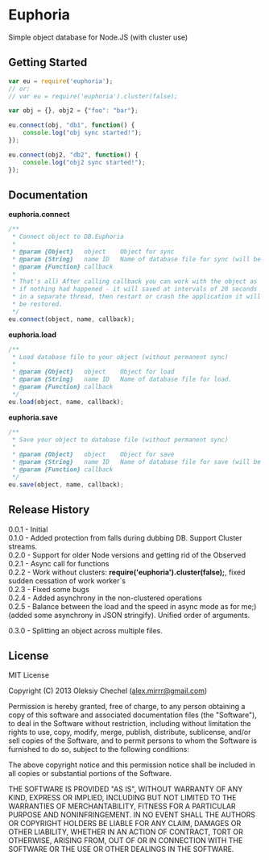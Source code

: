 # Euphoria

Simple object database for Node.JS (with cluster use)

## Getting Started
```javascript
var eu = require('euphoria');
// or:
// var eu = require('euphoria').cluster(false);

var obj = {}, obj2 = {"foo": "bar"};

eu.connect(obj, "db1", function() {
	console.log("obj sync started!");
});

eu.connect(obj2, "db2", function() {
	console.log("obj2 sync started!");
});
```


## Documentation

**euphoria.connect**
```javascript
/**
 * Connect object to DB.Euphoria
 * 
 * @param {Object}   object    Object for sync
 * @param {String}   name ID   Name of database file for sync (will be created automatically).
 * @param {Function} callback  
 * 
 * That's all) After calling callback you can work with the object as 
 * if nothing had happened - it will saved at intervals of 20 seconds 
 * in a separate thread, then restart or crash the application it will 
 * be restored.
 */
eu.connect(object, name, callback);
```
   
**euphoria.load**
```javascript
/**
 * Load database file to your object (without permanent sync)
 * 
 * @param {Object}   object    Object for load
 * @param {String}   name ID   Name of database file for load.
 * @param {Function} callback  
 */
eu.load(object, name, callback);
```
   
**euphoria.save**
```javascript
/**
 * Save your object to database file (without permanent sync)
 * 
 * @param {Object}   object    Object for save
 * @param {String}   name ID   Name of database file for save (will be created automatically).
 * @param {Function} callback  
 */
eu.save(object, name, callback);
```
   
   
## Release History
0.0.1 - Initial   
0.1.0 - Added protection from falls during dubbing DB. Support Cluster streams.      
0.2.0 - Support for older Node versions and getting rid of the Observed   
0.2.1 - Async call for functions   
0.2.2 - Work without clusters: **require('euphoria').cluster(false);**, fixed sudden cessation of work worker`s   
0.2.3 - Fixed some bugs   
0.2.4 - Added asynchrony in the non-clustered operations   
0.2.5 - Balance between the load and the speed in async mode as for me;) (added some asynchrony in JSON stringify). Unified order of arguments.   
   
0.3.0 - Splitting an object across multiple files.   
   
   
## License
   
MIT License   
   
Copyright (C) 2013 Oleksiy Chechel (alex.mirrr@gmail.com)   
   
Permission is hereby granted, free of charge, to any person obtaining a copy of this software and associated documentation files (the "Software"), to deal in the Software without restriction, including without limitation the rights to use, copy, modify, merge, publish, distribute, sublicense, and/or sell copies of the Software, and to permit persons to whom the Software is furnished to do so, subject to the following conditions:   
   
The above copyright notice and this permission notice shall be included in all copies or substantial portions of the Software.   
   
THE SOFTWARE IS PROVIDED "AS IS", WITHOUT WARRANTY OF ANY KIND, EXPRESS OR IMPLIED, INCLUDING BUT NOT LIMITED TO THE WARRANTIES OF MERCHANTABILITY, FITNESS FOR A PARTICULAR PURPOSE AND NONINFRINGEMENT. IN NO EVENT SHALL THE AUTHORS OR COPYRIGHT HOLDERS BE LIABLE FOR ANY CLAIM, DAMAGES OR OTHER LIABILITY, WHETHER IN AN ACTION OF CONTRACT, TORT OR OTHERWISE, ARISING FROM, OUT OF OR IN CONNECTION WITH THE SOFTWARE OR THE USE OR OTHER DEALINGS IN THE SOFTWARE.

